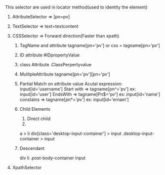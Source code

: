 
This selector are used in locator method(used to identity the element)
1. AttributeSelector  =>   [pn=pv]
2. TextSelector   => text=textcontent
3. CSSSelector  => Forward direction(Faster than xpath)

   1. TagName and attribute
          tagname[pn='pv']  or css = tagname[pn='pv']
   2. ID attribute
         #IDpropertyValue
   3. class Attribute
        .ClassPerpertyvalue
   4. MulitpleAttribute
         tagname[pn='pv'][pn='pv']

   5. Partial Match on attribute value
                                         Acutal expression:  input[id='username']
       Start with => tagname[pn^='pv']   ex: input[id='user']
       EndsWith   => tagname[Pn$='pv']    ex: input[id='name']
       constains  => tagname[pn*='pv']    ex: input[id='ernam']

    6. Child Elements
    
       1. Direct child
           <div>
              <a>
                 <li>

         a > li
         div[class='desktop-input-container'] > input
         .desktop-input-container > input

    2. Descendant
          
        div li
       .post-body-container input
           
4. XpathSelector